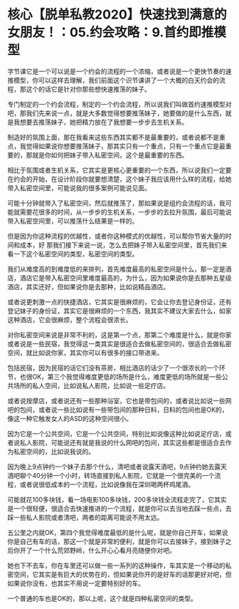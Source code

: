 # 核心【脱单私教2020】快速找到满意的女朋友！：05.约会攻略：9.首约即推模型

字节课它是一个可以说是一个约会的流程的一个浓缩，或者说是一个更快节奏的速推模型，你可以这样去理解，我们前面这个识节课讲了一个大概的白天约会的流程，那这个的话它是针对你那些想快速推荡的妹子。

专门制定的一个约会流程，制定的一个约会流程，所以说我们叫做首约速推模型对吧，那我们先来说一点，就是大多数觉得想要推荡妹子，她要做的是什么东西，就是我想要去推荡妹子，她把精力放在了我想要一步步去生机关系。

制造好的氛围上面，那在我看来这些东西其实都不是最重要的，或者说都不是重点，我觉得如果说你想要推荡妹子，那其实只有一个重点，只有一个重点它是最重要的，那就是你如何把妹子带入私密空间，这个是最重要的东西。

相比于氛围或者生机关系，它其实是更核心更重要的一个东西，所以说我们一定要在约会的开始，在设计阶段你就要想清楚，这个妹子我应该用什么样的流程，给她带入私密空间里，可能说我的很多案例可能说见面。

可能十分钟就带入了私密空间，然后就推荡了，那如果说是组约会流程的话，我可能就需要花很多的时间，从一步步的生机关系，一步步的去拉升氛围，最后可能说带入私密空间里，可以推荡什么结果是一样的。

但是因为你这种流程的优越性，或者你这种模式的优越性，可以帮你节省大量的时间和成本，好 那我们接下来说一说，怎么去把妹子带入私密空间里，首先我们来看一下这个私密空间的类型，私密空间的类型。

我们从难度高的到难度低的来排列，首先难度最高的私密空间是什么，那一定是酒店，酒店它是带入私密空间里难度最高的，为什么，因为如果说你是去那种五星级酒店，其实还好，但如果说你是去那种，比如说精品酒店。

或者说更刺激一点的快捷酒店，它其实是很麻烦的，它会让你去登记身份证，还有登记妹子的身份证，其实它是很麻烦的一个东西，我其实不建议大家去什么，如家这种酒店，它会很麻烦，整个流程会很浓长。

对你私密空间来说是非常不利的，这是第一个点，那第二个难度是什么，就是你家或者说是一些民宿，我觉得这一类其实是很适合去做私密空间的，很适合去做私密空间，就比如说你家，其实你可以有很多的接口带进来。

包括民宿，因为民宿的话它们没有茶房，相比酒店的话少了一个很浓长的一个环节，也很OK，第三个我觉得难度更低的场所是什么，难度更低的场所就是一些公共场所的私人空间，比如说私人影院，比如说一些足疗店。

或者说按摩店，或者说还有一些那种浴室，它也是带包间的，或者说比如说一些网吧的包间，或者说一些比如说有一些带包间的那种日料，日料的包间也是OK的，像这一种它触发女人的ASD的这种空间很小。

因为它是一个公共空间，它是一个公共空间，特别比如说像这种比如说足疗店，或者说私人影院，可能说还有就是我说的什么网吧的包间，其实这些都是很适合去作为私密空间的，比如说我说的。

因为晚上9点钟约一个妹子去那个什么，清吧或者说露天酒吧，9点钟约她去露天酒吧聊个40分钟一个小时，转场直接到私人影院，它就是一个很完美的一个流程，或者说很低成本的一个流程，比如说像我在深圳喝两杯鸡尾酒。

可能就花100多块钱，看一场电影100多块钱，200多块钱全流程走完了，它其实是一个很轻便，很适合去快速推进的一个流程，就是你可以去当地去踩一些点，去踩一些私人影院或者清吧，两者的距离可能说不用太远。

五公里之内就OK，第四个我觉得难度最低的是什么呢，就是你自己开车，如果说你是自己有车的话，那这一个就是非常的便利，就是你可以去接妹子，接到妹子之后你开了一个什么荒郊野岭，什么开心心看月亮随便你对吧。

她也下不去车，你在车里还可以做一些一系列的这种操作，车其实是一个移动的私密空间，它其实是有巨大的优势在的，但如果说你开的是好车的话那更好对吧，但如果说你没有，也其实不用说一定要特别好的车。

一个普通的车也是OK的，那以上呢，这个就是四种私密空间的类型。